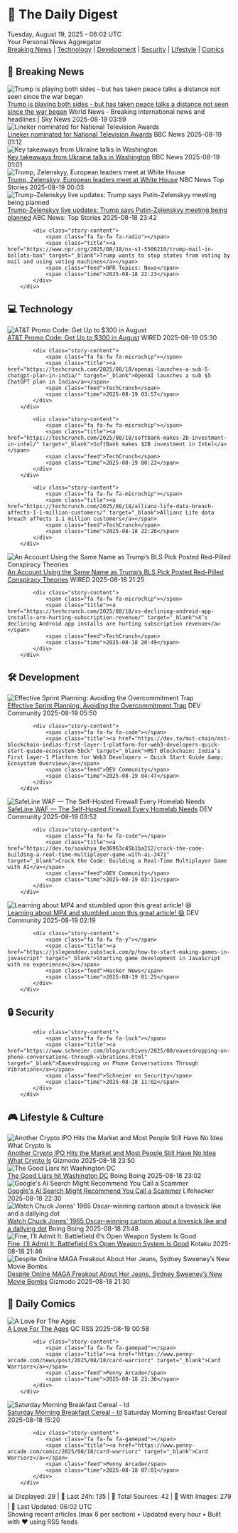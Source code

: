 <!-- Processing 54 RSS feeds at 2025-08-19 06:01:59 UTC -->
<!-- Processing: Penny Arcade -->
<!-- Processing: Girl Genius -->
<!-- Processing: CNN Top Stories -->
<!-- Processing: Reuters World News -->
<!-- Processing: Associated Press Breaking -->
<!-- Processing: ABC News Breaking -->
<!-- Processing: NBC News Breaking -->
<!-- Processing: Guardian World News -->
<!-- Processing: Ars Technica -->
<!-- Processing: O'Reilly Radar -->
<!-- Processing: WIRED -->
<!-- Processing: Slashdot -->
<!-- Processing: Lobsters Python -->
<!-- Processing: Dev.to -->
<!-- Processing: It's FOSS -->
<!-- Processing: OMG! Ubuntu -->
<!-- Processing: DistroWatch -->
<!-- Processing: Red Hat Blog -->
<!-- Processing: GitHub Blog -->
<!-- Processing: GitLab Blog -->
<!-- Processing: DZone -->
<!-- Processing: Martin Fowler -->
<!-- Processing: Coding Horror -->
<!-- Processing: The Pragmatic Engineer -->
<!-- Processing: Lifehacker -->
<!-- Processing: Kotaku -->
<!-- Generated 3 new posts out of 26 feeds processed -->
<div class="newspaper-header">
    <h1 class="newspaper-title">📰 The Daily Digest</h1>
    <div class="newspaper-date">Tuesday, August 19, 2025 - 06:02 UTC</div>
    <div class="newspaper-subtitle">Your Personal News Aggregator</div>
</div>

<div class="newspaper-nav">
    <a href="#breaking">Breaking News</a> |
    <a href="#tech">Technology</a> |
    <a href="#dev">Development</a> |
    <a href="#security">Security</a> |
    <a href="#lifestyle">Lifestyle</a> |
    <a href="#webcomics">Comics</a>
</div>

<div class="news-section breaking-news" id="breaking">
<h2 class="section-header">🚨 Breaking News</h2>
<div class="stories-container">
<div class="story">
            <img src="https://e3.365dm.com/25/08/1920x1080/skynews-trump-zelenskyy_6994976.jpg?20250819051726" alt="Trump is playing both sides - but has taken peace talks a distance not seen since the war began" class="story-image" loading="lazy" onerror="this.style.display='none'">
            <div class="story-content">
                <span class="fa fa-fw fa-satellite"></span>
                <span class="title"><a href="https://news.sky.com/story/trump-is-playing-both-sides-but-has-taken-peace-talks-a-distance-not-seen-since-the-war-began-13414413" target="_blank">Trump is playing both sides - but has taken peace talks a distance not seen since the war began</a></span>
                <span class="feed">World News - Breaking international news and headlines | Sky News</span>
                <span class="time">2025-08-19 03:59</span>
            </div>
        </div>
<div class="story">
            <img src="https://ichef.bbci.co.uk/ace/standard/240/cpsprodpb/dfa9/live/a86af530-7c5d-11f0-a34f-318be3fb0481.jpg" alt="Lineker nominated for National Television Awards" class="story-image" loading="lazy" onerror="this.style.display='none'">
            <div class="story-content">
                <span class="fa fa-fw fa-flag"></span>
                <span class="title"><a href="https://www.bbc.com/news/articles/c99mkd3xm9po?at_medium=RSS&at_campaign=rss" target="_blank">Lineker nominated for National Television Awards</a></span>
                <span class="feed">BBC News</span>
                <span class="time">2025-08-19 01:12</span>
            </div>
        </div>
<div class="story">
            <img src="https://ichef.bbci.co.uk/ace/standard/240/cpsprodpb/7443/live/e286b3c0-7c72-11f0-a34f-318be3fb0481.jpg" alt="Key takeaways from Ukraine talks in Washington" class="story-image" loading="lazy" onerror="this.style.display='none'">
            <div class="story-content">
                <span class="fa fa-fw fa-earth-americas"></span>
                <span class="title"><a href="https://www.bbc.com/news/articles/c5yp4jggrj2o?at_medium=RSS&at_campaign=rss" target="_blank">Key takeaways from Ukraine talks in Washington</a></span>
                <span class="feed">BBC News</span>
                <span class="time">2025-08-19 01:01</span>
            </div>
        </div>
<div class="story">
            <img src="https://media-cldnry.s-nbcnews.com/image/upload/t_fit_1500w/mpx/2704722219/2025_08/1755561788658_nn_tll_zelenskyy_trump_250818_1920x1080-2ndecn.jpg" alt="Trump, Zelenskyy, European leaders meet at White House" class="story-image" loading="lazy" onerror="this.style.display='none'">
            <div class="story-content">
                <span class="fa fa-fw fa-broadcast-tower"></span>
                <span class="title"><a href="https://www.nbcnews.com/nightly-news/video/trump-zelenskyy-european-leaders-meet-at-white-house-245243973880" target="_blank">Trump, Zelenskyy, European leaders meet at White House</a></span>
                <span class="feed">NBC News Top Stories</span>
                <span class="time">2025-08-19 00:03</span>
            </div>
        </div>
<div class="story">
            <img src="https://s.abcnews.com/images/US/donald-trump-12-gty-gmh-250818_1755538547682_hpMain_4x3t_384.jpg" alt="Trump-Zelenskyy live updates: Trump says Putin-Zelenskyy meeting being planned" class="story-image" loading="lazy" onerror="this.style.display='none'">
            <div class="story-content">
                <span class="fa fa-fw fa-tv"></span>
                <span class="title"><a href="https://abcnews.go.com/Politics/live-updates/trump-admin-live-updates/?id=124734940" target="_blank">Trump-Zelenskyy live updates: Trump says Putin-Zelenskyy meeting being planned</a></span>
                <span class="feed">ABC News: Top Stories</span>
                <span class="time">2025-08-18 23:42</span>
            </div>
        </div>
<div class="story">
            
            <div class="story-content">
                <span class="fa fa-fw fa-radio"></span>
                <span class="title"><a href="https://www.npr.org/2025/08/18/nx-s1-5506210/trump-mail-in-ballots-ban" target="_blank">Trump wants to stop states from voting by mail and using voting machines</a></span>
                <span class="feed">NPR Topics: News</span>
                <span class="time">2025-08-18 22:23</span>
            </div>
        </div>
</div>
</div>
<div class="news-section tech-news" id="tech">
<h2 class="section-header">💻 Technology</h2>
<div class="stories-container">
<div class="story">
            <img src="https://media.wired.com/photos/67b63b9c2c751893c256c1e8/master/pass/WIRED-Coupons-R2_13.png" alt="AT&amp;T Promo Code: Get Up to $300 in August" class="story-image" loading="lazy" onerror="this.style.display='none'">
            <div class="story-content">
                <span class="fa fa-fw fa-bolt"></span>
                <span class="title"><a href="https://www.wired.com/story/att-promo-code/" target="_blank">AT&amp;T Promo Code: Get Up to $300 in August</a></span>
                <span class="feed">WIRED</span>
                <span class="time">2025-08-19 05:30</span>
            </div>
        </div>
<div class="story">
            
            <div class="story-content">
                <span class="fa fa-fw fa-microchip"></span>
                <span class="title"><a href="https://techcrunch.com/2025/08/18/openai-launches-a-sub-5-chatgpt-plan-in-india/" target="_blank">OpenAI launches a sub $5 ChatGPT plan in India</a></span>
                <span class="feed">TechCrunch</span>
                <span class="time">2025-08-19 03:57</span>
            </div>
        </div>
<div class="story">
            
            <div class="story-content">
                <span class="fa fa-fw fa-microchip"></span>
                <span class="title"><a href="https://techcrunch.com/2025/08/18/softbank-makes-2b-investment-in-intel/" target="_blank">SoftBank makes $2B investment in Intel</a></span>
                <span class="feed">TechCrunch</span>
                <span class="time">2025-08-19 00:23</span>
            </div>
        </div>
<div class="story">
            
            <div class="story-content">
                <span class="fa fa-fw fa-microchip"></span>
                <span class="title"><a href="https://techcrunch.com/2025/08/18/allianz-life-data-breach-affects-1-1-million-customers/" target="_blank">Allianz Life data breach affects 1.1 million customers</a></span>
                <span class="feed">TechCrunch</span>
                <span class="time">2025-08-18 22:26</span>
            </div>
        </div>
<div class="story">
            <img src="https://media.wired.com/photos/689e2af77cc2dbb945f508ba/master/pass/politics_EJ_TWH.jpg" alt="An Account Using the Same Name as Trump’s BLS Pick Posted Red-Pilled Conspiracy Theories" class="story-image" loading="lazy" onerror="this.style.display='none'">
            <div class="story-content">
                <span class="fa fa-fw fa-bolt"></span>
                <span class="title"><a href="https://www.wired.com/story/twitter-ej-antoni-trump-bls-conspiracy-theories-epstein-covid-election-denial/" target="_blank">An Account Using the Same Name as Trump’s BLS Pick Posted Red-Pilled Conspiracy Theories</a></span>
                <span class="feed">WIRED</span>
                <span class="time">2025-08-18 21:25</span>
            </div>
        </div>
<div class="story">
            
            <div class="story-content">
                <span class="fa fa-fw fa-microchip"></span>
                <span class="title"><a href="https://techcrunch.com/2025/08/18/xs-declining-android-app-installs-are-hurting-subscription-revenue/" target="_blank">X’s declining Android app installs are hurting subscription revenue</a></span>
                <span class="feed">TechCrunch</span>
                <span class="time">2025-08-18 20:49</span>
            </div>
        </div>
</div>
</div>
<div class="news-section dev-news" id="dev">
<h2 class="section-header">🛠️ Development</h2>
<div class="stories-container">
<div class="story">
            <img src="https://media2.dev.to/dynamic/image/width=800%2Cheight=%2Cfit=scale-down%2Cgravity=auto%2Cformat=auto/https%3A%2F%2Fdev-to-uploads.s3.amazonaws.com%2Fuploads%2Farticles%2F4qrkovbtthk7xshszkk3.png" alt="Effective Sprint Planning: Avoiding the Overcommitment Trap" class="story-image" loading="lazy" onerror="this.style.display='none'">
            <div class="story-content">
                <span class="fa fa-fw fa-code"></span>
                <span class="title"><a href="https://dev.to/dct_technology/effective-sprint-planning-avoiding-the-overcommitment-trap-1fc5" target="_blank">Effective Sprint Planning: Avoiding the Overcommitment Trap</a></span>
                <span class="feed">DEV Community</span>
                <span class="time">2025-08-19 05:50</span>
            </div>
        </div>
<div class="story">
            
            <div class="story-content">
                <span class="fa fa-fw fa-code"></span>
                <span class="title"><a href="https://dev.to/mst-chain/mst-blockchain-indias-first-layer-1-platform-for-web3-developers-quick-start-guide-ecosystem-5bck" target="_blank">MST Blockchain: India’s First Layer-1 Platform for Web3 Developers — Quick Start Guide &amp; Ecosystem Overview</a></span>
                <span class="feed">DEV Community</span>
                <span class="time">2025-08-19 04:47</span>
            </div>
        </div>
<div class="story">
            <img src="https://media2.dev.to/dynamic/image/width=800%2Cheight=%2Cfit=scale-down%2Cgravity=auto%2Cformat=auto/https%3A%2F%2Fdev-to-uploads.s3.amazonaws.com%2Fuploads%2Farticles%2Flzsk3s238alf73t5f2hv.png" alt="SafeLine WAF — The Self-Hosted Firewall Every Homelab Needs" class="story-image" loading="lazy" onerror="this.style.display='none'">
            <div class="story-content">
                <span class="fa fa-fw fa-code"></span>
                <span class="title"><a href="https://dev.to/sharon_42e16b8da44dabde6d/safeline-waf-the-self-hosted-firewall-every-homelab-needs-3peo" target="_blank">SafeLine WAF — The Self-Hosted Firewall Every Homelab Needs</a></span>
                <span class="feed">DEV Community</span>
                <span class="time">2025-08-19 03:52</span>
            </div>
        </div>
<div class="story">
            
            <div class="story-content">
                <span class="fa fa-fw fa-code"></span>
                <span class="title"><a href="https://dev.to/soukhya_0e36963c45b1ba212/crack-the-code-building-a-real-time-multiplayer-game-with-ai-347i" target="_blank">Crack the Code: Building a Real-Time Multiplayer Game with AI</a></span>
                <span class="feed">DEV Community</span>
                <span class="time">2025-08-19 03:11</span>
            </div>
        </div>
<div class="story">
            <img src="https://media2.dev.to/dynamic/image/width=800%2Cheight=%2Cfit=scale-down%2Cgravity=auto%2Cformat=auto/https%3A%2F%2Fdev-to-uploads.s3.amazonaws.com%2Fuploads%2Fuser%2Fprofile_image%2F243088%2F2c05ad7e-f30f-4805-993a-c167645ccde4.jpeg" alt="Learning about MP4 and stumbled upon this great article! 😄" class="story-image" loading="lazy" onerror="this.style.display='none'">
            <div class="story-content">
                <span class="fa fa-fw fa-code"></span>
                <span class="title"><a href="https://dev.to/fabianoglentini/learning-about-mp4-and-stumbled-upon-this-great-article-19j6" target="_blank">Learning about MP4 and stumbled upon this great article! 😄</a></span>
                <span class="feed">DEV Community</span>
                <span class="time">2025-08-19 02:19</span>
            </div>
        </div>
<div class="story">
            
            <div class="story-content">
                <span class="fa fa-fw fa-y"></span>
                <span class="title"><a href="https://jslegenddev.substack.com/p/how-to-start-making-games-in-javascript" target="_blank">Starting game development in JavaScript with no experience</a></span>
                <span class="feed">Hacker News</span>
                <span class="time">2025-08-19 01:25</span>
            </div>
        </div>
</div>
</div>
<div class="news-section security-news" id="security">
<h2 class="section-header">🔒 Security</h2>
<div class="stories-container">
<div class="story">
            
            <div class="story-content">
                <span class="fa fa-fw fa-lock"></span>
                <span class="title"><a href="https://www.schneier.com/blog/archives/2025/08/eavesdropping-on-phone-conversations-through-vibrations.html" target="_blank">Eavesdropping on Phone Conversations Through Vibrations</a></span>
                <span class="feed">Schneier on Security</span>
                <span class="time">2025-08-18 11:02</span>
            </div>
        </div>
</div>
</div>
<div class="news-section lifestyle-news" id="lifestyle">
<h2 class="section-header">🎮 Lifestyle & Culture</h2>
<div class="stories-container">
<div class="story">
            <img src="https://gizmodo.com/app/uploads/2023/02/3f4d96b70b1157473a19331db000bfb3.jpg" alt="Another Crypto IPO Hits the Market and Most People Still Have No Idea What Crypto Is" class="story-image" loading="lazy" onerror="this.style.display='none'">
            <div class="story-content">
                <span class="fa fa-fw fa-computer"></span>
                <span class="title"><a href="https://gizmodo.com/figure-ipo-crypto-2000644738" target="_blank">Another Crypto IPO Hits the Market and Most People Still Have No Idea What Crypto Is</a></span>
                <span class="feed">Gizmodo</span>
                <span class="time">2025-08-18 23:50</span>
            </div>
        </div>
<div class="story">
            <img src="https://i0.wp.com/boingboing.net/wp-content/uploads/2023/01/capitol-e1740083427879.jpeg?fit=768%2C512&amp;quality=60&amp;ssl=1" alt="The Good Liars hit Washington DC" class="story-image" loading="lazy" onerror="this.style.display='none'">
            <div class="story-content">
                <span class="fa fa-fw fa-arrow-right"></span>
                <span class="title"><a href="https://boingboing.net/2025/08/18/the-good-liars-hit-washington-dc.html" target="_blank">The Good Liars hit Washington DC</a></span>
                <span class="feed">Boing Boing</span>
                <span class="time">2025-08-18 23:02</span>
            </div>
        </div>
<div class="story">
            <img src="https://lifehacker.com/imagery/articles/01K2Z8ZG2D39P73RZF2BHJVTRQ/hero-image.jpg" alt="Google&#x27;s AI Search Might Recommend You Call a Scammer" class="story-image" loading="lazy" onerror="this.style.display='none'">
            <div class="story-content">
                <span class="fa fa-fw fa-life-ring"></span>
                <span class="title"><a href="https://lifehacker.com/tech/googles-ai-search-might-recommend-you-call-a-scammer?utm_medium=RSS" target="_blank">Google&#x27;s AI Search Might Recommend You Call a Scammer</a></span>
                <span class="feed">Lifehacker</span>
                <span class="time">2025-08-18 22:30</span>
            </div>
        </div>
<div class="story">
            <img src="https://i0.wp.com/boingboing.net/wp-content/uploads/2025/08/dotandline.jpg?fit=1200%2C792&amp;quality=60&amp;ssl=1" alt="Watch Chuck Jones&#x27; 1965 Oscar-winning cartoon about a lovesick like and a dallying dot" class="story-image" loading="lazy" onerror="this.style.display='none'">
            <div class="story-content">
                <span class="fa fa-fw fa-arrow-right"></span>
                <span class="title"><a href="https://boingboing.net/2025/08/18/watch-chuck-jones-1965-oscar-winning-cartoon-about-a-lovesick-like-and-a-dallying-dot.html" target="_blank">Watch Chuck Jones&#x27; 1965 Oscar-winning cartoon about a lovesick like and a dallying dot</a></span>
                <span class="feed">Boing Boing</span>
                <span class="time">2025-08-18 21:48</span>
            </div>
        </div>
<div class="story">
            <img src="https://kotaku.com/app/uploads/2025/07/e6760b25b9807f6f7440717733b133c3.jpg" alt="Fine, I’ll Admit It: Battlefield 6‘s Open Weapon System Is Good" class="story-image" loading="lazy" onerror="this.style.display='none'">
            <div class="story-content">
                <span class="fa fa-fw fa-gamepad"></span>
                <span class="title"><a href="https://kotaku.com/battlefield-6-open-closed-weapon-system-better-beta-ea-bf6-2000618282" target="_blank">Fine, I’ll Admit It: Battlefield 6‘s Open Weapon System Is Good</a></span>
                <span class="feed">Kotaku</span>
                <span class="time">2025-08-18 21:46</span>
            </div>
        </div>
<div class="story">
            <img src="https://gizmodo.com/app/uploads/2025/08/sydney-sweeney-and-donald-trump.jpg" alt="Despite Online MAGA Freakout About Her Jeans, Sydney Sweeney’s New Movie Bombs" class="story-image" loading="lazy" onerror="this.style.display='none'">
            <div class="story-content">
                <span class="fa fa-fw fa-computer"></span>
                <span class="title"><a href="https://gizmodo.com/despite-online-maga-freakout-about-her-jeans-sydney-sweeneys-new-movie-bombs-2000644565" target="_blank">Despite Online MAGA Freakout About Her Jeans, Sydney Sweeney’s New Movie Bombs</a></span>
                <span class="feed">Gizmodo</span>
                <span class="time">2025-08-18 21:30</span>
            </div>
        </div>
</div>
</div>
<div class="news-section webcomics-section" id="webcomics">
<h2 class="section-header">🎨 Daily Comics</h2>
<div class="stories-container">
<div class="story">
            <img src="http://www.questionablecontent.net/comics/5638.png" alt="A Love For The Ages" class="story-image" loading="lazy" onerror="this.style.display='none'">
            <div class="story-content">
                <span class="fa fa-fw fa-music"></span>
                <span class="title"><a href="http://questionablecontent.net/view.php?comic=5638" target="_blank">A Love For The Ages</a></span>
                <span class="feed">QC RSS</span>
                <span class="time">2025-08-19 00:58</span>
            </div>
        </div>
<div class="story">
            
            <div class="story-content">
                <span class="fa fa-fw fa-gamepad"></span>
                <span class="title"><a href="https://www.penny-arcade.com/news/post/2025/08/18/card-warriorz" target="_blank">Card Warriorz</a></span>
                <span class="feed">Penny Arcade</span>
                <span class="time">2025-08-18 23:36</span>
            </div>
        </div>
<div class="story">
            <img src="https://www.smbc-comics.com/comics/1755378695-20250818.png" alt="Saturday Morning Breakfast Cereal - Id" class="story-image" loading="lazy" onerror="this.style.display='none'">
            <div class="story-content">
                <span class="fa fa-fw fa-smile"></span>
                <span class="title"><a href="https://www.smbc-comics.com/comic/id" target="_blank">Saturday Morning Breakfast Cereal - Id</a></span>
                <span class="feed">Saturday Morning Breakfast Cereal</span>
                <span class="time">2025-08-18 15:20</span>
            </div>
        </div>
<div class="story">
            
            <div class="story-content">
                <span class="fa fa-fw fa-gamepad"></span>
                <span class="title"><a href="https://www.penny-arcade.com/comic/2025/08/18/card-warriorz" target="_blank">Card Warriorz</a></span>
                <span class="feed">Penny Arcade</span>
                <span class="time">2025-08-18 07:01</span>
            </div>
        </div>
</div>
</div>

<div class="newspaper-footer">
    <div class="stats">
        📊 Displayed: 29 | 📅 Last 24h: 135 | 📡 Total Sources: 42 | 📸 With Images: 279 |
        🔄 Last Updated: 06:02 UTC
    </div>
    <div class="footer-note">
        Showing recent articles (max 6 per section) • Updated every hour • Built with ❤️ using RSS feeds
    </div>
</div>
